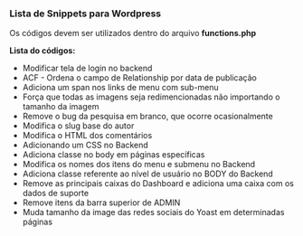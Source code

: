 ### Lista de Snippets para Wordpress

Os códigos devem ser utilizados dentro do arquivo **functions.php**

**Lista do códigos:**

* Modificar tela de login no backend
* ACF - Ordena o campo de Relationship por data de publicação
* Adiciona um span nos links de menu com sub-menu
* Força que todas as imagens seja redimencionadas não importando o tamanho da imagem
* Remove o bug da pesquisa em branco, que ocorre ocasionalmente
* Modifica o slug base do autor
* Modifica o HTML dos comentários
* Adicionando um CSS no Backend
* Adiciona classe no body em páginas específicas
* Modifica os nomes dos itens do menu e submenu no Backend
* Adiciona classe referente ao nível de usuário no BODY do Backend
* Remove as principais caixas do Dashboard e adiciona uma caixa com os dados de suporte
* Remove itens da barra superior de ADMIN
* Muda tamanho da image das redes sociais do Yoast em determinadas páginas

